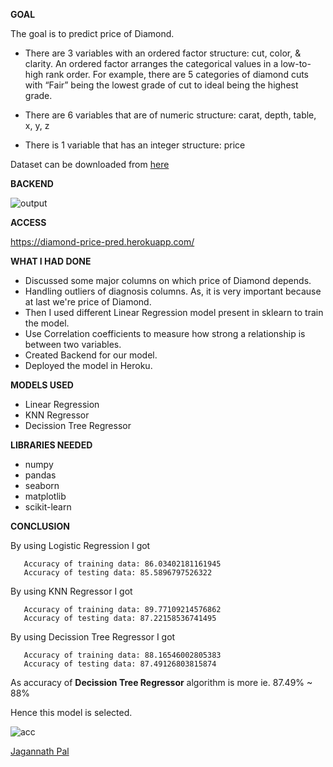 **GOAL**

The goal is to predict price of Diamond.

- There are 3 variables with an ordered factor structure: cut, color, & clarity. An ordered factor arranges the categorical values in a low-to-high rank order. For example, there are 5 categories of diamond cuts with “Fair” being the lowest grade of cut to ideal being the highest grade.

- There are 6 variables that are of numeric structure: carat, depth, table, x, y, z

- There is 1 variable that has an integer structure: price

Dataset can be downloaded from [here](https://www.kaggle.com/shubhankitsirvaiya06/diamond-price-prediction)

**BACKEND**

<img align="center" alt="output"  src="https://github.com/Jagannath8/ML-ProjectKart/blob/diamond/Diamond%20Price%20Prediction/Images/output.jpg" />

**ACCESS**

https://diamond-price-pred.herokuapp.com/


**WHAT I HAD DONE**
- Discussed some major columns on which price of Diamond depends.
- Handling outliers of diagnosis columns. As, it is very important because at last we're price of Diamond.
- Then I used different Linear Regression model present in sklearn to train the model.
- Use Correlation coefficients to measure how strong a relationship is between two variables.
- Created Backend for our model.
- Deployed the model in Heroku.

**MODELS USED**
-  Linear Regression
-  KNN Regressor
-  Decission Tree Regressor

**LIBRARIES NEEDED**
- numpy
- pandas
- seaborn
- matplotlib
- scikit-learn

**CONCLUSION**

By using Logistic Regression I got 
 ```
    Accuracy of training data: 86.03402181161945
    Accuracy of testing data: 85.5896797526322
 ``` 
 
 By using KNN Regressor I got 
 ```
    Accuracy of training data: 89.77109214576862
    Accuracy of testing data: 87.22158536741495
 ``` 

By using Decission Tree Regressor I got 
 ```
    Accuracy of training data: 88.16546002805383
    Accuracy of testing data: 87.49126803815874
 ``` 


As accuracy of **Decission Tree Regressor** algorithm is more ie. 87.49% ~ 88%

Hence this model is selected.


<img align="center" alt="acc"  src="https://github.com/Jagannath8/ML-ProjectKart/blob/diamond/Diamond%20Price%20Prediction/Images/accuracy.png" />


<a href="https://github.com/Jagannath8">Jagannath Pal</a>
